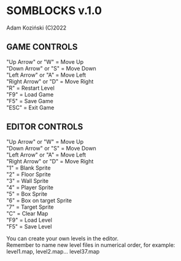 # **SOMBLOCKS v.1.0**  
Adam Koziński (C)2022

## **GAME CONTROLS**

"Up Arrow" or "W" = Move Up  
"Down Arrow" or "S" = Move Down  
"Left Arrow" or "A" = Move Left  
"Right Arrow" or "D" = Move Right  
"R" = Restart Level  
"F9" = Load Game  
"F5" = Save Game  
"ESC" = Exit Game  

## **EDITOR CONTROLS**

"Up Arrow" or "W" = Move Up  
"Down Arrow" or "S" = Move Down  
"Left Arrow" or "A" = Move Left  
"Right Arrow" or "D" = Move Right  
"1" = Blank Sprite  
"2" = Floor Sprite  
"3" = Wall Sprite  
"4" = Player Sprite  
"5" = Box Sprite  
"6" = Box on target Sprite  
"7" = Target Sprite  
"C" = Clear Map  
"F9" = Load Level  
"F5" = Save Level  

You can create your own levels in the editor.   
Remember to name new level files in numerical order, for example:  
level1.map, level2.map... level37.map  
